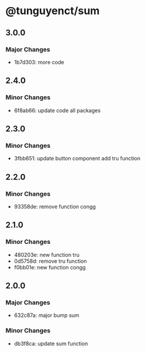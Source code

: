 # @tunguyenct/sum

## 3.0.0

### Major Changes

- 1b7d303: more code

## 2.4.0

### Minor Changes

- 6f8ab66: update code all packages

## 2.3.0

### Minor Changes

- 3fbb651: update button component
  add tru function

## 2.2.0

### Minor Changes

- 93358de: remove function congg

## 2.1.0

### Minor Changes

- 480203e: new function tru
- 0d5758d: remove tru function
- f0bb01e: new function congg

## 2.0.0

### Major Changes

- 632c87a: major bump sum

### Minor Changes

- db3f8ca: update sum function
